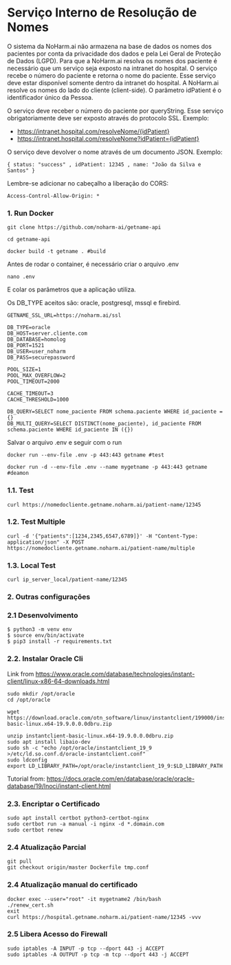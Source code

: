 # Serviço Interno de Resolução de Nomes

O sistema da NoHarm.ai não armazena na base de dados os nomes dos pacientes por conta da privacidade dos dados e pela Lei Geral de Proteção de Dados (LGPD). Para que a NoHarm.ai resolva os nomes dos paciente é necessário que um serviço seja exposto na intranet do hospital. O serviço recebe o número do paciente e retorna o nome do paciente. Esse serviço deve estar disponível somente dentro da intranet do hospital. A NoHarm.ai resolve os nomes do lado do cliente (client-side). O parâmetro idPatient é o identificador único da Pessoa.

O serviço deve receber o número do paciente por queryString. Esse serviço obrigatoriamente deve ser exposto através do protocolo SSL. Exemplo:

- https://intranet.hospital.com/resolveNome/{idPatient}
- https://intranet.hospital.com/resolveNome?idPatient={idPatient}

O serviço deve devolver o nome através de um documento JSON. Exemplo:

```
{ status: "success" , idPatient: 12345 , name: "João da Silva e Santos" }
```

Lembre-se adicionar no cabeçalho a liberação do CORS:

```
Access-Control-Allow-Origin: *
```

### 1. Run Docker

```
git clone https://github.com/noharm-ai/getname-api

cd getname-api

docker build -t getname . #build
```

Antes de rodar o container, é necessário criar o arquivo .env

```
nano .env
```

E colar os parâmetros que a aplicação utiliza.

Os DB_TYPE aceitos são: oracle, postgresql, mssql e firebird.

```
GETNAME_SSL_URL=https://noharm.ai/ssl

DB_TYPE=oracle
DB_HOST=server.cliente.com
DB_DATABASE=homolog
DB_PORT=1521
DB_USER=user_noharm
DB_PASS=securepassword

POOL_SIZE=1
POOL_MAX_OVERFLOW=2
POOL_TIMEOUT=2000

CACHE_TIMEOUT=3
CACHE_THRESHOLD=1000

DB_QUERY=SELECT nome_paciente FROM schema.paciente WHERE id_paciente = {}
DB_MULTI_QUERY=SELECT DISTINCT(nome_paciente), id_paciente FROM schema.paciente WHERE id_paciente IN ({})

```

Salvar o arquivo .env e seguir com o run

```
docker run --env-file .env -p 443:443 getname #test

docker run -d --env-file .env --name mygetname -p 443:443 getname #deamon
```

### 1.1. Test

```
curl https://nomedocliente.getname.noharm.ai/patient-name/12345
```

### 1.2. Test Multiple

```
curl -d '{"patients":[1234,2345,6547,6789]}' -H "Content-Type: application/json" -X POST https://nomedocliente.getname.noharm.ai/patient-name/multiple
```

### 1.3. Local Test

```
curl ip_server_local/patient-name/12345
```

### 2. Outras configurações

### 2.1 Desenvolvimento

```
$ python3 -m venv env
$ source env/bin/activate
$ pip3 install -r requirements.txt
```

### 2.2. Instalar Oracle Cli

Link from https://www.oracle.com/database/technologies/instant-client/linux-x86-64-downloads.html

```
sudo mkdir /opt/oracle
cd /opt/oracle

wget https://download.oracle.com/otn_software/linux/instantclient/199000/instantclient-basic-linux.x64-19.9.0.0.0dbru.zip

unzip instantclient-basic-linux.x64-19.9.0.0.0dbru.zip
sudo apt install libaio-dev
sudo sh -c "echo /opt/oracle/instantclient_19_9 >/etc/ld.so.conf.d/oracle-instantclient.conf"
sudo ldconfig
export LD_LIBRARY_PATH=/opt/oracle/instantclient_19_9:$LD_LIBRARY_PATH
```

Tutorial from: https://docs.oracle.com/en/database/oracle/oracle-database/19/lnoci/instant-client.html

### 2.3. Encriptar o Certificado

```
sudo apt install certbot python3-certbot-nginx
sudo certbot run -a manual -i nginx -d *.domain.com
sudo certbot renew
```

### 2.4 Atualização Parcial

```
git pull
git checkout origin/master Dockerfile tmp.conf
```

### 2.4 Atualização manual do certificado

```
docker exec --user="root" -it mygetname2 /bin/bash
./renew_cert.sh
exit
curl https://hospital.getname.noharm.ai/patient-name/12345 -vvv
```

### 2.5 Libera Acesso do Firewall

```
sudo iptables -A INPUT -p tcp --dport 443 -j ACCEPT
sudo iptables -A OUTPUT -p tcp -m tcp --dport 443 -j ACCEPT
```
